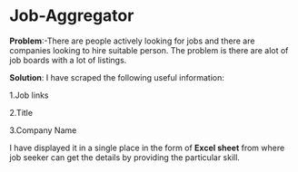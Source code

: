 # Job-Aggregator
**Problem**:-There are people actively looking for jobs and there are companies looking to hire suitable person. The problem is there are alot of job boards with a lot of listings.

**Solution**:
I have scraped the following useful information:

1.Job links 

2.Title
 
3.Company Name
 
I have displayed it in a single place in the form of **Excel sheet** from where job seeker can get the details by providing the particular skill.
